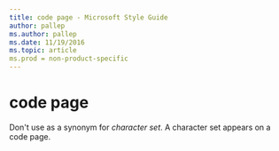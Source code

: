 ```yaml
---
title: code page - Microsoft Style Guide
author: pallep
ms.author: pallep
ms.date: 11/19/2016
ms.topic: article
ms.prod = non-product-specific
---
```


# code page

Don't use as a synonym for *character set*. A character set appears on a code page. 
